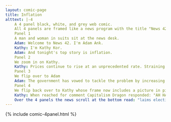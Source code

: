 ```yaml
---
layout: comic-page
title: Inflation
alttext: |-4 
    A 4 panel black, white, and grey web comic.
    All 4 panels are framed like a news program with the title "News 42" with a news scroll below them.
    Panel 1
    A man and woman in suits sit at the news desk.
    Adam: Welcome to News 42. I'm Adam Ank.
    Kathy: I'm Kathy Kor.
    Adam: And tonight's top story is inflation.
    Panel 2
    We zoom in on Kathy.
    Kathy: Prices continue to rise at an unprecedented rate. Straining budgets and gating access to basic necessities.
    Panel 3
    We flip over to Adam
    Adam: The government has vowed to tackle the problem by increasing the rate at which they sacrifice people to the dragon of capitalism.
    Panel 4
    We flip back over to Kathy whose frame now includes a picture in picture image of a happy dragon. She is holding a piece of paper.
    Kathy: When reached for comment Capitalism Dragon responded: "AH HAHAHA! Good. Gooood."
    Over the 4 panels the news scroll at the bottom read: "laims election loss due to cat videos. Supporters distracted by cute videos stayed home"
---
```

{% include comic-4panel.html %}